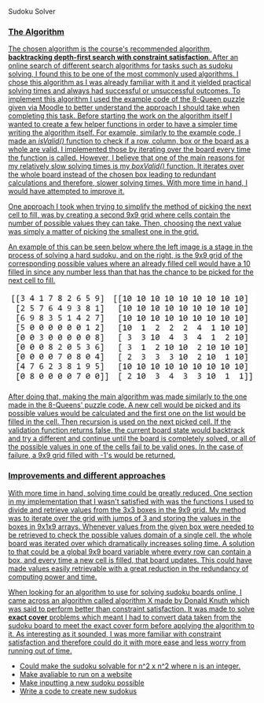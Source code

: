 Sudoku Solver

### <u>The Algorithm<u/>
The chosen algorithm is the course's recommended algorithm, __backtracking depth-first search with constraint satisfaction__. After an online search of different search algorithms for tasks such as sudoku solving, I found this to be one of the most commonly used algorithms. I chose this algorithm as I was already familiar with it and it yielded practical solving times and always had successful or unsuccessful outcomes.
To implement this algorithm I used the example code of the 8-Queen puzzle given via Moodle to better understand the approach I should take when completing this task. Before starting the work on the algorithm itself I wanted to create a few helper functions in order to have a simpler time writing the algorithm itself. For example, similarly to the example code, I made an _isValid()_ function to check if a row, column, box or the board as a whole are valid. I implemented those by iterating over the board every time the function is called. However, I believe that one of the main reasons for my relatively slow solving times is my _boxValid()_ function. It iterates over the whole board instead of the chosen box leading to redundant calculations and therefore, slower solving times. With more time in hand, I would have attempted to improve it.  

One approach I took when trying to simplify the method of picking the next cell to fill, was by creating a second 9x9 grid where cells contain the number of possible values they can take. Then, choosing the next value was simply a matter of picking the smallest one in the grid. 

An example of this can be seen below where the left image is a stage in the process of solving a hard sudoku, and on the right, is the 9x9 grid of the corresponding possible values where an already filled cell would have a 10 filled in since any number less than that has the chance to be picked for the next cell to fill.

![board vs values array](https://github.com/ArielKatzir/sudoku_solver_constraint_satisfaction/blob/master/images/example.PNG)

After doing that, making the main algorithm was made similarly to the one made in the 8-Queens' puzzle code. A new cell would be picked and its possible values would be calculated and the first one on the list would be filled in the cell. Then recursion is used on the next picked cell. If the validation function returns false, the current board state would backtrack and try a different and continue until the board is completely solved, or all of the possible values in one of the cells fail to be valid ones. In the case of failure, a 9x9 grid filled with -1's would be returned.

### <u>Improvements and different approaches<u/>

With more time in hand, solving time could be greatly reduced. One section in my implementation that I wasn't satisfied with was the functions I used to divide and retrieve values from the 3x3 boxes in the 9x9 grid. My method was to iterate over the grid with jumps of 3 and storing the values in the boxes in 9x1x9 arrays. Whenever values from the given box were needed to be retrieved to check the possible values domain of a single cell, the whole board was iterated over which dramatically increases soling time. A solution to that could be a global 9x9 board variable where every row can contain a box, and every time a new cell is filled, that board updates. This could have made values easily retrievable with a great reduction in the redundancy of computing power and time.

When looking for an algorithm to use for solving sudoku boards online, I came across an algorithm called algorithm X made by Donald Knuth which was said to perform better than constraint satisfaction. It was made to solve __exact cover__ problems which meant I had to convert data taken from the sudoku board to meet the exact cover form before applying the algorithm to it. As interesting as it sounded, I was more familiar with constraint satisfaction and therefore could do it with more ease and less worry from running out of time.

* Could make the sudoku solvable for n^2 x n^2 where n is an integer.
* Make avaliable to run on a website
* Make inputting a new sudoku possible
* Write a code to create new sudokus 

